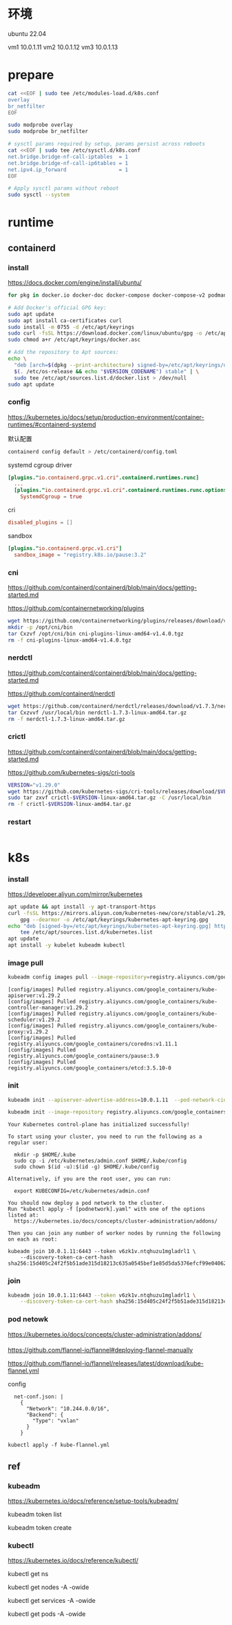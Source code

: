 # 环境

ubuntu 22.04

vm1 10.0.1.11
vm2 10.0.1.12
vm3 10.0.1.13

# prepare

``` sh
cat <<EOF | sudo tee /etc/modules-load.d/k8s.conf
overlay
br_netfilter
EOF

sudo modprobe overlay
sudo modprobe br_netfilter

# sysctl params required by setup, params persist across reboots
cat <<EOF | sudo tee /etc/sysctl.d/k8s.conf
net.bridge.bridge-nf-call-iptables  = 1
net.bridge.bridge-nf-call-ip6tables = 1
net.ipv4.ip_forward                 = 1
EOF

# Apply sysctl params without reboot
sudo sysctl --system
```

# runtime

## containerd

### install

https://docs.docker.com/engine/install/ubuntu/

``` sh
for pkg in docker.io docker-doc docker-compose docker-compose-v2 podman-docker containerd runc; do sudo apt-get remove $pkg; done

# Add Docker's official GPG key:
sudo apt update
sudo apt install ca-certificates curl
sudo install -m 0755 -d /etc/apt/keyrings
sudo curl -fsSL https://download.docker.com/linux/ubuntu/gpg -o /etc/apt/keyrings/docker.asc
sudo chmod a+r /etc/apt/keyrings/docker.asc

# Add the repository to Apt sources:
echo \
  "deb [arch=$(dpkg --print-architecture) signed-by=/etc/apt/keyrings/docker.asc] https://download.docker.com/linux/ubuntu \
  $(. /etc/os-release && echo "$VERSION_CODENAME") stable" | \
  sudo tee /etc/apt/sources.list.d/docker.list > /dev/null
sudo apt update
```

### config

https://kubernetes.io/docs/setup/production-environment/container-runtimes/#containerd-systemd

默认配置

``` sh
containerd config default > /etc/containerd/config.toml
```

systemd cgroup driver

``` toml
[plugins."io.containerd.grpc.v1.cri".containerd.runtimes.runc]
  ...
  [plugins."io.containerd.grpc.v1.cri".containerd.runtimes.runc.options]
    SystemdCgroup = true
```

cri

``` toml
disabled_plugins = []
```

sandbox
``` toml
[plugins."io.containerd.grpc.v1.cri"]
  sandbox_image = "registry.k8s.io/pause:3.2"
```

### cni

https://github.com/containerd/containerd/blob/main/docs/getting-started.md

https://github.com/containernetworking/plugins

``` sh
wget https://github.com/containernetworking/plugins/releases/download/v1.4.0/cni-plugins-linux-amd64-v1.4.0.tgz
mkdir -p /opt/cni/bin
tar Cxzvf /opt/cni/bin cni-plugins-linux-amd64-v1.4.0.tgz
rm -f cni-plugins-linux-amd64-v1.4.0.tgz
```

### nerdctl

https://github.com/containerd/containerd/blob/main/docs/getting-started.md

https://github.com/containerd/nerdctl

``` sh
wget https://github.com/containerd/nerdctl/releases/download/v1.7.3/nerdctl-1.7.3-linux-amd64.tar.gz
tar Cxzvvf /usr/local/bin nerdctl-1.7.3-linux-amd64.tar.gz
rm -f nerdctl-1.7.3-linux-amd64.tar.gz
```

### crictl

https://github.com/containerd/containerd/blob/main/docs/getting-started.md

https://github.com/kubernetes-sigs/cri-tools

``` sh
VERSION="v1.29.0"
wget https://github.com/kubernetes-sigs/cri-tools/releases/download/$VERSION/crictl-$VERSION-linux-amd64.tar.gz
sudo tar zxvf crictl-$VERSION-linux-amd64.tar.gz -C /usr/local/bin
rm -f crictl-$VERSION-linux-amd64.tar.gz
```

### restart

``` sh

```

# k8s

### install

https://developer.aliyun.com/mirror/kubernetes

``` sh
apt update && apt install -y apt-transport-https
curl -fsSL https://mirrors.aliyun.com/kubernetes-new/core/stable/v1.29/deb/Release.key |
    gpg --dearmor -o /etc/apt/keyrings/kubernetes-apt-keyring.gpg
echo "deb [signed-by=/etc/apt/keyrings/kubernetes-apt-keyring.gpg] https://mirrors.aliyun.com/kubernetes-new/core/stable/v1.29/deb/ /" |
    tee /etc/apt/sources.list.d/kubernetes.list
apt update
apt install -y kubelet kubeadm kubectl
```

### image pull
``` sh
kubeadm config images pull --image-repository=registry.aliyuncs.com/google_containers
```

```
[config/images] Pulled registry.aliyuncs.com/google_containers/kube-apiserver:v1.29.2
[config/images] Pulled registry.aliyuncs.com/google_containers/kube-controller-manager:v1.29.2
[config/images] Pulled registry.aliyuncs.com/google_containers/kube-scheduler:v1.29.2
[config/images] Pulled registry.aliyuncs.com/google_containers/kube-proxy:v1.29.2
[config/images] Pulled registry.aliyuncs.com/google_containers/coredns:v1.11.1
[config/images] Pulled registry.aliyuncs.com/google_containers/pause:3.9
[config/images] Pulled registry.aliyuncs.com/google_containers/etcd:3.5.10-0
```

### init
``` sh
kubeadm init --apiserver-advertise-address=10.0.1.11  --pod-network-cidr=10.244.0.0/16 --service-cidr=10.96.0.0/12

kubeadm init --image-repository registry.aliyuncs.com/google_containers --apiserver-advertise-address=10.0.1.11  --pod-network-cidr=10.244.0.0/16 --service-cidr=10.96.0.0/12
```

```
Your Kubernetes control-plane has initialized successfully!

To start using your cluster, you need to run the following as a regular user:

  mkdir -p $HOME/.kube
  sudo cp -i /etc/kubernetes/admin.conf $HOME/.kube/config
  sudo chown $(id -u):$(id -g) $HOME/.kube/config

Alternatively, if you are the root user, you can run:

  export KUBECONFIG=/etc/kubernetes/admin.conf

You should now deploy a pod network to the cluster.
Run "kubectl apply -f [podnetwork].yaml" with one of the options listed at:
  https://kubernetes.io/docs/concepts/cluster-administration/addons/

Then you can join any number of worker nodes by running the following on each as root:

kubeadm join 10.0.1.11:6443 --token v6zk1v.ntqhuzu1mgladrl1 \
	--discovery-token-ca-cert-hash sha256:15d405c24f2f5b51ade315d18213c635a0545bef1e85d5da5376efcf99e04062 
```

### join
``` sh
kubeadm join 10.0.1.11:6443 --token v6zk1v.ntqhuzu1mgladrl1 \
	--discovery-token-ca-cert-hash sha256:15d405c24f2f5b51ade315d18213c635a0545bef1e85d5da5376efcf99e04062 
```

### pod netowk

https://kubernetes.io/docs/concepts/cluster-administration/addons/

####

https://github.com/flannel-io/flannel#deploying-flannel-manually

https://github.com/flannel-io/flannel/releases/latest/download/kube-flannel.yml

config

```
  net-conf.json: |
    {
      "Network": "10.244.0.0/16",
      "Backend": {
        "Type": "vxlan"
      }
    }
```

```
kubectl apply -f kube-flannel.yml
```

## ref

### kubeadm

https://kubernetes.io/docs/reference/setup-tools/kubeadm/

kubeadm token list

kubeadm token create

### kubectl

https://kubernetes.io/docs/reference/kubectl/

kubectl get ns

kubectl get nodes -A -owide

kubectl get services -A -owide

kubectl get pods -A -owide

